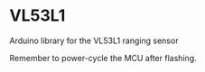 # VL53L1
Arduino library for the VL53L1 ranging sensor

Remember to power-cycle the MCU after flashing.

